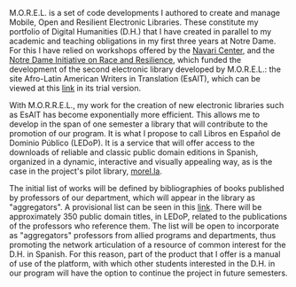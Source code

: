 M.O.R.E.L. is a set of code developments I authored to create and manage Mobile, Open and Resilient Electronic Libraries. These constitute my portfolio of Digital Humanities (D.H.) that I have created in parallel to my academic and teaching obligations in my first three years at Notre Dame. For this I have relied on workshops offered by the [Navari Center](https://cds.library.nd.edu/), and the [Notre Dame Initiative on Race and Resilience](https://raceandresilience.nd.edu/), which funded the development of the second electronic library developed by M.O.R.E.L.: the site Afro-Latin American Writers in Translation (EsAlT), which can be viewed at this [link](https://aquamarine-basbousa-841893.netlify.app/) in its trial version.

With M.O.R.R.E.L., my work for the creation of new electronic libraries such as EsAlT has become exponentially more efficient. This allows me to develop in the span of one semester a library that will contribute to the promotion of our program. It is what I propose to call Libros en Español de Dominio Público (LEDoP). It is a service that will offer access to the downloads of reliable and classic public domain editions in Spanish, organized in a dynamic, interactive and visually appealing way, as is the case in the project's pilot library, [morel.la](https://morel.la/). 

The initial list of works will be defined by bibliographies of books published by professors of our department, which will appear in the library as "aggregators". A provisional list can be seen in this [link](https://febr3s.github.io/ledop/list.hml). There will be approximately 350 public domain titles, in LEDoP, related to the publications of the professors who reference them. The list will be open to incorporate as "aggregators" professors from allied programs and departments, thus promoting the network articulation of a resource of common interest for the D.H. in Spanish. For this reason, part of the product that I offer is a manual of use of the platform, with which other students interested in the D.H. in our program will have the option to continue the project in future semesters.

